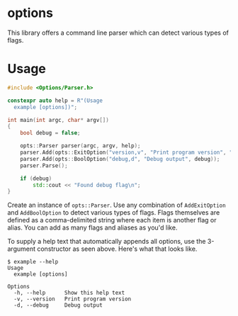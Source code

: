 # options

This library offers a command line parser which can detect various types of flags.

# Usage

```cpp
#include <Options/Parser.h>

constexpr auto help = R"(Usage
  example [options])";

int main(int argc, char* argv[])
{
    bool debug = false;

    opts::Parser parser(argc, argv, help);
    parser.Add(opts::ExitOption("version,v", "Print program version", "v0.0.0"));
    parser.Add(opts::BoolOption("debug,d", "Debug output", debug));
    parser.Parse();

    if (debug)
        std::cout << "Found debug flag\n";
}
```

Create an instance of `opts::Parser`. Use any combination of `AddExitOption` and `AddBoolOption` to detect various types of flags. Flags themselves are defined as a comma-delimited string where each item is another flag or alias. You can add as many flags and aliases as you'd like.

To supply a help text that automatically appends all options, use the 3-argument constructor as seen above. Here's what that looks like.

```
$ example --help
Usage
  example [options]

Options
  -h, --help      Show this help text
  -v, --version   Print program version
  -d, --debug     Debug output
```
